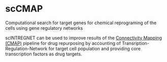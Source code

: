 # scCMAP
Computational search for target genes for chemical reprograming of the cells using gene regulatory networks

scINTREGNET can be used to improve results of the [Connectivity Mapping (CMAP)](https://www.broadinstitute.org/connectivity-map-cmap) pipeline for drug repurposing by accounting of Transription-Regulation-Network for target cell population and providing core transcription factors as drug targets.
